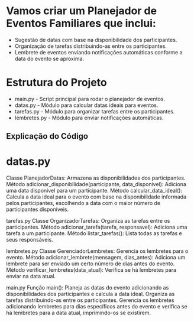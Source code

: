 # Vamos criar um Planejador de Eventos Familiares que inclui:

- Sugestão de datas com base na disponibilidade dos participantes.
- Organização de tarefas distribuindo-as entre os participantes.
- Lembrete de eventos enviando notificações automáticas conforme a data do evento se aproxima.

# Estrutura do Projeto
- main.py - Script principal para rodar o planejador de eventos.
- datas.py - Módulo para calcular datas ideais para eventos.
- tarefas.py - Módulo para organizar tarefas entre os participantes.
- lembretes.py - Módulo para enviar notificações automáticas.

## Explicação do Código
# datas.py
Classe PlanejadorDatas:
Armazena as disponibilidades dos participantes.
Método adicionar_disponibilidade(participante, data_disponivel): Adiciona uma data disponível para um participante.
Método calcular_data_ideal(): Calcula a data ideal para o evento com base na disponibilidade informada pelos participantes, escolhendo a data com o maior número de participantes disponíveis.

tarefas.py
Classe OrganizadorTarefas:
Organiza as tarefas entre os participantes.
Método adicionar_tarefa(tarefa, responsavel): Adiciona uma tarefa a um participante.
Método listar_tarefas(): Lista todas as tarefas e seus responsáveis.

lembretes.py
Classe GerenciadorLembretes:
Gerencia os lembretes para o evento.
Método adicionar_lembrete(mensagem, dias_antes): Adiciona um lembrete para ser enviado um certo número de dias antes do evento.
Método verificar_lembretes(data_atual): Verifica se há lembretes para enviar na data atual.

main.py
Função main():
Planeja as datas do evento adicionando as disponibilidades dos participantes e calcula a data ideal.
Organiza as tarefas distribuindo-as entre os participantes.
Gerencia os lembretes adicionando lembretes para dias específicos antes do evento e verifica se há lembretes para a data atual, imprimindo-os se existirem.